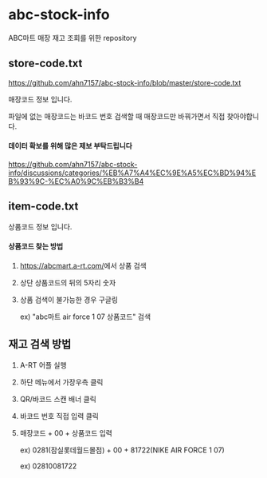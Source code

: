 # abc-stock-info

ABC마트 매장 재고 조회를 위한 repository

## store-code.txt

https://github.com/ahn7157/abc-stock-info/blob/master/store-code.txt

매장코드 정보 입니다.

파일에 없는 매장코드는 바코드 번호 검색할 때 매장코드만 바꿔가면서 직접 찾아야합니다.

#### 데이터 확보를 위해 많은 제보 부탁드립니다

<https://github.com/ahn7157/abc-stock-info/discussions/categories/%EB%A7%A4%EC%9E%A5%EC%BD%94%EB%93%9C-%EC%A0%9C%EB%B3%B4>

## item-code.txt

상품코드 정보 입니다.

#### 상품코드 찾는 방법

1. <https://abcmart.a-rt.com/>에서 상품 검색
2. 상단 상품코드의 뒤의 5자리 숫자
3. 상품 검색이 불가능한 경우 구글링

   ex) "abc마트 air force 1 07 상품코드" 검색

## 재고 검색 방법

1. A-RT 어플 실행
2. 하단 메뉴에서 가장우측 클릭
3. QR/바코드 스캔 배너 클릭
4. 바코드 번호 직접 입력 클릭
5. 매장코드 + 00 + 상품코드 입력

   ex) 0281(잠실롯데월드몰점) + 00 + 81722(NIKE AIR FORCE 1 07)

   ex) 02810081722
